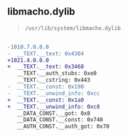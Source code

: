 ## libmacho.dylib

> `/usr/lib/system/libmacho.dylib`

```diff

-1010.7.0.0.0
-  __TEXT.__text: 0x4304
+1021.4.0.0.0
+  __TEXT.__text: 0x3468
   __TEXT.__auth_stubs: 0xe0
   __TEXT.__cstring: 0x443
-  __TEXT.__const: 0x190
-  __TEXT.__unwind_info: 0xcc
+  __TEXT.__const: 0x1a0
+  __TEXT.__unwind_info: 0xc8
   __DATA_CONST.__got: 0x8
   __DATA_CONST.__const: 0x740
   __AUTH_CONST.__auth_got: 0x70

```
